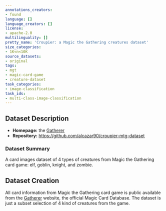 ```yaml
---
annotations_creators:
- found
language: []
language_creators: []
license:
- apache-2.0
multilinguality: []
pretty_name: 'Croupier: a Magic the Gathering creatures dataset'
size_categories:
- 1K<n<10K
source_datasets:
- original
tags:
- mgt
- magic-card-game
- creature-dataset
task_categories:
- image-classification
task_ids:
- multi-class-image-classification
---
```


## Dataset Description

- **Homepage:** the [Gatherer](https://gatherer.wizards.com/Pages/)
- **Repository:** https://github.com/alcazar90/croupier-mtg-dataset


### Dataset Summary

A card images dataset of 4 types of creatures from Magic the Gathering card game: elf, goblin, knight, and zombie.

## Dataset Creation

All card information from Magic the Gathering card game is public available from the 
[Gatherer]( https://gatherer.wizards.com/Pages/) website, the official Magic Card Database. The dataset is just
a subset selection of 4 kind of creatures from the game.